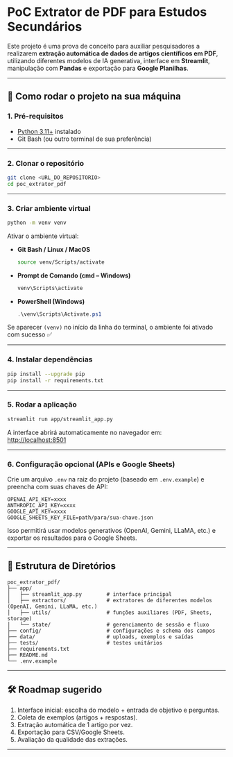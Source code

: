 # PoC Extrator de PDF para Estudos Secundários

Este projeto é uma prova de conceito para auxiliar pesquisadores a realizarem **extração automática de dados de artigos científicos em PDF**, utilizando diferentes modelos de IA generativa, interface em **Streamlit**, manipulação com **Pandas** e exportação para **Google Planilhas**.

---

## 🚀 Como rodar o projeto na sua máquina

### 1. Pré-requisitos
- [Python 3.11+](https://www.python.org/downloads/) instalado  
- Git Bash (ou outro terminal de sua preferência)

---

### 2. Clonar o repositório
```bash
git clone <URL_DO_REPOSITORIO>
cd poc_extrator_pdf
```

---

### 3. Criar ambiente virtual
```bash
python -m venv venv
```

Ativar o ambiente virtual:

- **Git Bash / Linux / MacOS**
  ```bash
  source venv/Scripts/activate
  ```
- **Prompt de Comando (cmd – Windows)**
  ```cmd
  venv\Scripts\activate
  ```
- **PowerShell (Windows)**
  ```powershell
  .\venv\Scripts\Activate.ps1
  ```

Se aparecer `(venv)` no início da linha do terminal, o ambiente foi ativado com sucesso ✅

---

### 4. Instalar dependências
```bash
pip install --upgrade pip
pip install -r requirements.txt
```

---

### 5. Rodar a aplicação
```bash
streamlit run app/streamlit_app.py
```

A interface abrirá automaticamente no navegador em:  
[http://localhost:8501](http://localhost:8501)

---

### 6. Configuração opcional (APIs e Google Sheets)
Crie um arquivo `.env` na raiz do projeto (baseado em `.env.example`) e preencha com suas chaves de API:

```env
OPENAI_API_KEY=xxxx
ANTHROPIC_API_KEY=xxxx
GOOGLE_API_KEY=xxxx
GOOGLE_SHEETS_KEY_FILE=path/para/sua-chave.json
```

Isso permitirá usar modelos generativos (OpenAI, Gemini, LLaMA, etc.) e exportar os resultados para o Google Sheets.

---

## 📂 Estrutura de Diretórios

```
poc_extrator_pdf/
├── app/
│   ├── streamlit_app.py        # interface principal
│   ├── extractors/             # extratores de diferentes modelos (OpenAI, Gemini, LLaMA, etc.)
│   ├── utils/                  # funções auxiliares (PDF, Sheets, storage)
│   └── state/                  # gerenciamento de sessão e fluxo
├── config/                     # configurações e schema dos campos
├── data/                       # uploads, exemplos e saídas
├── tests/                      # testes unitários
├── requirements.txt
├── README.md
└── .env.example
```

---

## 🛠️ Roadmap sugerido
1. Interface inicial: escolha do modelo + entrada de objetivo e perguntas.  
2. Coleta de exemplos (artigos + respostas).  
3. Extração automática de 1 artigo por vez.  
4. Exportação para CSV/Google Sheets.  
5. Avaliação da qualidade das extrações.

---
